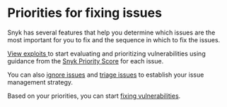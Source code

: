 # Priorities for fixing issues

Snyk has several features that help you determine which issues are the most important for you to fix and the sequence in which to fix the issues.

[View exploits ](view-exploits.md)to start evaluating and prioritizing vulnerabilities using guidance from the [Snyk Priority Score](../prioritizing-issues/priority-score.md) for each issue.

You can also [ignore issues](ignore-issues.md) and [triage issues](triage-for-issues.md) to establish your issue management strategy.

Based on your priorities, you can start [fixing vulnerabilities](../../scan-application-code/snyk-open-source/starting-to-fix-vulnerabilities/).
